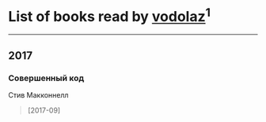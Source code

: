 # List of books read by [vodolaz](https://plus.google.com/100814312071069684938)<sup>1</sup>
---

## 2017

### Совершенный код
Стив Макконнелл
> [2017-09] 



